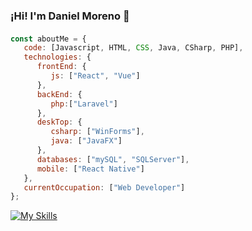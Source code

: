 ### ¡Hi! I'm Daniel Moreno 👋
####
```javascript
const aboutMe = {
   code: [Javascript, HTML, CSS, Java, CSharp, PHP],
   technologies: {
      frontEnd: {
         js: ["React", "Vue"]
      },
      backEnd: {
         php:["Laravel"]
      },
      deskTop: {
         csharp: ["WinForms"],
         java: ["JavaFX"]
      },
      databases: ["mySQL", "SQLServer"],
      mobile: ["React Native"]
   },
   currentOccupation: ["Web Developer"]
};

```
[![My Skills](https://skillicons.dev/icons?i=java,vue,react,laravel,figma&theme=light)](https://skillicons.dev)

